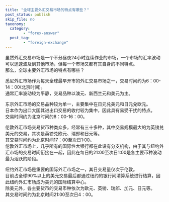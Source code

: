 ```yaml
---
title: "全球主要外汇交易市场的特点有哪些？"
post_status: publish
skip_file: no
taxonomy:
  category:
        - "forex-answer"
  post_tag:
        - "foreign-exchange"
---
```


虽然外汇交易市场是一个不分昼夜24小时连续作业的市场，一个市场的汇率波动可以迅速波及到其他市场，但每一个市场又都有其自身的不同特点。  
那么，全球主要外汇市场的特点有哪些？

悉尼外汇市场作为每天全球最早开市的外汇交易市场之一，交易时间约为6：00-14：00(北京时间)。  
通常汇率波动较为平静，交易品种以澳元、新西兰元和美元为主。

东京外汇市场的交易品种较为单一，主要集中在日元兑美元和日元兑欧元。  
日本作为出口大国其进出口交易的收付较为集中，因此具有易受干扰的特点。  
交易时间约为北京时间的8：00-16：00。

伦敦外汇市场交易货币种类众多，经常有三十多种，其中交易规模最大的为英镑兑美元的交易，其次是英镑兑欧元、瑞郎和日元等。  
其交易时间约为北京时间17：00至次日1:00。  
伦敦外汇市场上，几乎所有的国际性大银行都在此设有分支机构，由于其与纽约外汇市场的交易时间衔接在一起，因此在每日的21:00至次日1:00是各主要币种波动最为活跃的阶段。

纽约外汇市场是重要的国际外汇市场之一，其日交易量仅次于伦敦。  
目前占全球90%以上的美元交易最后都通过纽约的银行间清算系统进行结算，因此纽约外汇市场成为美元的国际结算中心。  
除美元外，各主要货币的交易币种依次为欧元、英镑、瑞郎、加元、日元等。  
其交易时间约为北京时间21:00至次日4：00。

